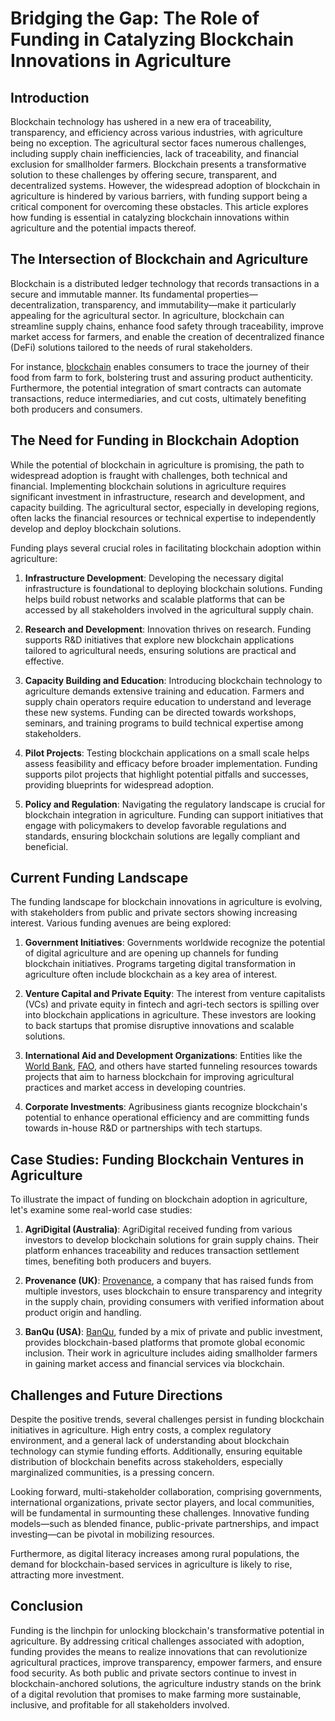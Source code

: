 # Bridging the Gap: The Role of Funding in Catalyzing Blockchain Innovations in Agriculture

## Introduction

Blockchain technology has ushered in a new era of traceability, transparency, and efficiency across various industries, with agriculture being no exception. The agricultural sector faces numerous challenges, including supply chain inefficiencies, lack of traceability, and financial exclusion for smallholder farmers. Blockchain presents a transformative solution to these challenges by offering secure, transparent, and decentralized systems. However, the widespread adoption of blockchain in agriculture is hindered by various barriers, with funding support being a critical component for overcoming these obstacles. This article explores how funding is essential in catalyzing blockchain innovations within agriculture and the potential impacts thereof.

## The Intersection of Blockchain and Agriculture

Blockchain is a distributed ledger technology that records transactions in a secure and immutable manner. Its fundamental properties—decentralization, transparency, and immutability—make it particularly appealing for the agricultural sector. In agriculture, blockchain can streamline supply chains, enhance food safety through traceability, improve market access for farmers, and enable the creation of decentralized finance (DeFi) solutions tailored to the needs of rural stakeholders.

For instance, [blockchain](https://www.ibm.com/blockchain/industries/agriculture) enables consumers to trace the journey of their food from farm to fork, bolstering trust and assuring product authenticity. Furthermore, the potential integration of smart contracts can automate transactions, reduce intermediaries, and cut costs, ultimately benefiting both producers and consumers.

## The Need for Funding in Blockchain Adoption

While the potential of blockchain in agriculture is promising, the path to widespread adoption is fraught with challenges, both technical and financial. Implementing blockchain solutions in agriculture requires significant investment in infrastructure, research and development, and capacity building. The agricultural sector, especially in developing regions, often lacks the financial resources or technical expertise to independently develop and deploy blockchain solutions.

Funding plays several crucial roles in facilitating blockchain adoption within agriculture:

1. **Infrastructure Development**: Developing the necessary digital infrastructure is foundational to deploying blockchain solutions. Funding helps build robust networks and scalable platforms that can be accessed by all stakeholders involved in the agricultural supply chain.

2. **Research and Development**: Innovation thrives on research. Funding supports R&D initiatives that explore new blockchain applications tailored to agricultural needs, ensuring solutions are practical and effective.

3. **Capacity Building and Education**: Introducing blockchain technology to agriculture demands extensive training and education. Farmers and supply chain operators require education to understand and leverage these new systems. Funding can be directed towards workshops, seminars, and training programs to build technical expertise among stakeholders.

4. **Pilot Projects**: Testing blockchain applications on a small scale helps assess feasibility and efficacy before broader implementation. Funding supports pilot projects that highlight potential pitfalls and successes, providing blueprints for widespread adoption.

5. **Policy and Regulation**: Navigating the regulatory landscape is crucial for blockchain integration in agriculture. Funding can support initiatives that engage with policymakers to develop favorable regulations and standards, ensuring blockchain solutions are legally compliant and beneficial.

## Current Funding Landscape

The funding landscape for blockchain innovations in agriculture is evolving, with stakeholders from public and private sectors showing increasing interest. Various funding avenues are being explored:

1. **Government Initiatives**: Governments worldwide recognize the potential of digital agriculture and are opening up channels for funding blockchain initiatives. Programs targeting digital transformation in agriculture often include blockchain as a key area of interest.

2. **Venture Capital and Private Equity**: The interest from venture capitalists (VCs) and private equity in fintech and agri-tech sectors is spilling over into blockchain applications in agriculture. These investors are looking to back startups that promise disruptive innovations and scalable solutions.

3. **International Aid and Development Organizations**: Entities like the [World Bank](https://www.worldbank.org/en/home), [FAO](https://www.fao.org/home/en/), and others have started funneling resources towards projects that aim to harness blockchain for improving agricultural practices and market access in developing countries.

4. **Corporate Investments**: Agribusiness giants recognize blockchain's potential to enhance operational efficiency and are committing funds towards in-house R&D or partnerships with tech startups.

## Case Studies: Funding Blockchain Ventures in Agriculture

To illustrate the impact of funding on blockchain adoption in agriculture, let's examine some real-world case studies:

1. **AgriDigital (Australia)**: AgriDigital received funding from various investors to develop blockchain solutions for grain supply chains. Their platform enhances traceability and reduces transaction settlement times, benefiting both producers and buyers.

2. **Provenance (UK)**: [Provenance](https://www.provenance.org/), a company that has raised funds from multiple investors, uses blockchain to ensure transparency and integrity in the supply chain, providing consumers with verified information about product origin and handling.

3. **BanQu (USA)**: [BanQu](https://banqu.co/), funded by a mix of private and public investment, provides blockchain-based platforms that promote global economic inclusion. Their work in agriculture includes aiding smallholder farmers in gaining market access and financial services via blockchain.

## Challenges and Future Directions

Despite the positive trends, several challenges persist in funding blockchain initiatives in agriculture. High entry costs, a complex regulatory environment, and a general lack of understanding about blockchain technology can stymie funding efforts. Additionally, ensuring equitable distribution of blockchain benefits across stakeholders, especially marginalized communities, is a pressing concern.

Looking forward, multi-stakeholder collaboration, comprising governments, international organizations, private sector players, and local communities, will be fundamental in surmounting these challenges. Innovative funding models—such as blended finance, public-private partnerships, and impact investing—can be pivotal in mobilizing resources.

Furthermore, as digital literacy increases among rural populations, the demand for blockchain-based services in agriculture is likely to rise, attracting more investment.

## Conclusion

Funding is the linchpin for unlocking blockchain's transformative potential in agriculture. By addressing critical challenges associated with adoption, funding provides the means to realize innovations that can revolutionize agricultural practices, improve transparency, empower farmers, and ensure food security. As both public and private sectors continue to invest in blockchain-anchored solutions, the agriculture industry stands on the brink of a digital revolution that promises to make farming more sustainable, inclusive, and profitable for all stakeholders involved.